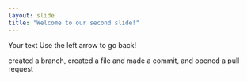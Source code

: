 ```yaml
---
layout: slide
title: "Welcome to our second slide!"
---
```

Your text
Use the left arrow to go back!

created a branch, created a file and made a commit, and opened a pull request
